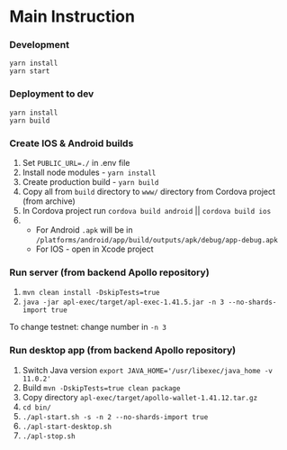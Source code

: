 Main Instruction
========================================
### Development
```
yarn install
yarn start
```

### Deployment to dev
```
yarn install
yarn build
```

### Create IOS & Android builds
1. Set `PUBLIC_URL=./` in .env file
2. Install node modules - `yarn install`
3. Create production build - `yarn build`
4. Copy all from `build` directory to `www/` directory from Cordova project (from archive)
5. In Cordova project run `cordova build android` || `cordova build ios`
6.  - For Android `.apk` will be in `/platforms/android/app/build/outputs/apk/debug/app-debug.apk`
    - For IOS - open in Xcode project

### Run server (from backend Apollo repository)
1. `mvn clean install -DskipTests=true`
2. `java -jar apl-exec/target/apl-exec-1.41.5.jar -n 3 --no-shards-import true`

To change testnet: change number in `-n 3`

### Run desktop app (from backend Apollo repository)
1. Switch Java version `export JAVA_HOME='/usr/libexec/java_home -v 11.0.2'`
2. Build `mvn -DskipTests=true clean package`
3. Copy directory `apl-exec/target/apollo-wallet-1.41.12.tar.gz`
4. `cd bin/`
5. `./apl-start.sh -s -n 2 --no-shards-import true`
6. `./apl-start-desktop.sh`
7. `./apl-stop.sh`